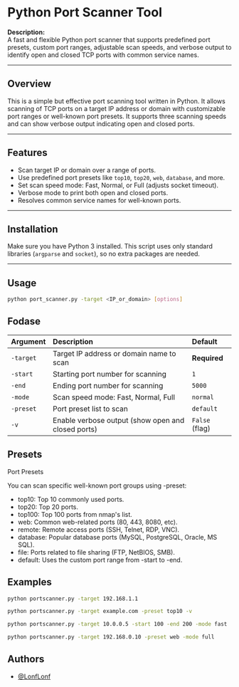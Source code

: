 # Python Port Scanner Tool

**Description:**  
A fast and flexible Python port scanner that supports predefined port presets, custom port ranges, adjustable scan speeds, and verbose output to identify open and closed TCP ports with common service names.

---

## Overview

This is a simple but effective port scanning tool written in Python. It allows scanning of TCP ports on a target IP address or domain with customizable port ranges or well-known port presets. It supports three scanning speeds and can show verbose output indicating open and closed ports.

---

## Features

- Scan target IP or domain over a range of ports.
- Use predefined port presets like `top10`, `top20`, `web`, `database`, and more.
- Set scan speed mode: Fast, Normal, or Full (adjusts socket timeout).
- Verbose mode to print both open and closed ports.
- Resolves common service names for well-known ports.

---

## Installation

Make sure you have Python 3 installed. This script uses only standard libraries (`argparse` and `socket`), so no extra packages are needed.

---

## Usage

```bash
python port_scanner.py -target <IP_or_domain> [options]
```

## Fodase
| Argument  | Description                           | Default         |
| :-------- | :---------------------------------- | :-------------- |
| `-target` | Target IP address or domain name to scan | **Required**    |
| `-start`  | Starting port number for scanning    | `1`             |
| `-end`    | Ending port number for scanning      | `5000`          |
| `-mode`   | Scan speed mode: Fast, Normal, Full  | `normal`        |
| `-preset` | Port preset list to scan              | `default`       |
| `-v`      | Enable verbose output (show open and closed ports) | `False` (flag) |

## Presets

Port Presets

You can scan specific well-known port groups using -preset:

- top10: Top 10 commonly used ports.
- top20: Top 20 ports.
- top100: Top 100 ports from nmap's list.
- web: Common web-related ports (80, 443, 8080, etc).
- remote: Remote access ports (SSH, Telnet, RDP, VNC).
- database: Popular database ports (MySQL, PostgreSQL, Oracle, MS SQL).
- file: Ports related to file sharing (FTP, NetBIOS, SMB).
- default: Uses the custom port range from -start to -end.

## Examples

```bash
python portscanner.py -target 192.168.1.1

python portscanner.py -target example.com -preset top10 -v

python portscanner.py -target 10.0.0.5 -start 100 -end 200 -mode fast

python portscanner.py -target 192.168.0.10 -preset web -mode full

```


## Authors

- [@LonfLonf](https://github.com/LonfLonf)

